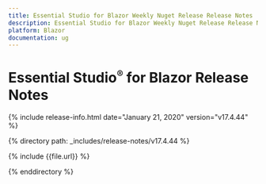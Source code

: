 ```yaml
---
title: Essential Studio for Blazor Weekly Nuget Release Release Notes  
description: Essential Studio for Blazor Weekly Nuget Release Release Notes  
platform: Blazor
documentation: ug
---
```


# Essential Studio<sup style="font-size:70%">&reg;</sup> for Blazor  Release Notes  

{% include release-info.html date="January 21, 2020"  version="v17.4.44" %} 

{% directory path: _includes/release-notes/v17.4.44 %}

{% include {{file.url}} %}

{% enddirectory %}

